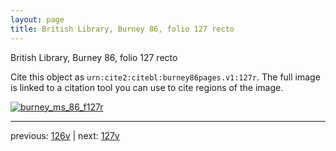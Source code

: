 ```yaml
---
layout: page
title: British Library, Burney 86, folio 127 recto
---
```


British Library, Burney 86, folio 127 recto

Cite this object as `urn:cite2:citebl:burney86pages.v1:127r`.  The full image is linked to a citation tool you can use to cite regions of the image.

[![burney_ms_86_f127r](http://www.homermultitext.org/iipsrv?IIIF=/project/homer/pyramidal/deepzoom/citebl/burney86imgs/v1/burney_ms_86_f127r.tif/full/800,/0/default.jpg)](http://www.homermultitext.org/ict2/?urn=urn:cite2:citebl:burney86imgs.v1:burney_ms_86_f127r) 

---

previous:  [126v](../126v/) | next: [127v](../127v/)